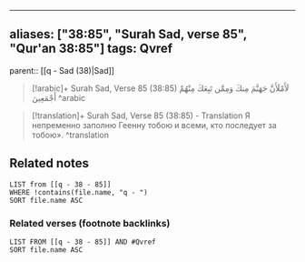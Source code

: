
---
aliases: ["38:85", "Surah Sad, verse 85", "Qur'an 38:85"]
tags: Qvref
---

parent:: [[q - Sad (38)|Sad]]

> [!arabic]+ Surah Sad, Verse 85 (38:85)
> <span class="quran-arabic">لَأَمْلَأَنَّ جَهَنَّمَ مِنكَ وَمِمَّن تَبِعَكَ مِنْهُمْ أَجْمَعِينَ</span>
^arabic

> [!translation]+ Surah Sad, Verse 85 (38:85) - Translation
> Я непременно заполню Геенну тобою и всеми, кто последует за тобою».
^translation



## Related notes
```dataview
LIST from [[q - 38 - 85]]
WHERE !contains(file.name, "q - ")
SORT file.name ASC
```

### Related verses (footnote backlinks)
```dataview
LIST FROM [[q - 38 - 85]] AND #Qvref
SORT file.name ASC
```

